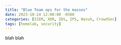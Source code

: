 ```yaml
---
title: "Blue Team ops for the masses"
date: 2023-10-24 12:00:00 -0500
categories: [SIEM, XDR, IDS, IPS, Wazuh, CrowdSec]
tags: [homelab, security]
---
```


blah blah